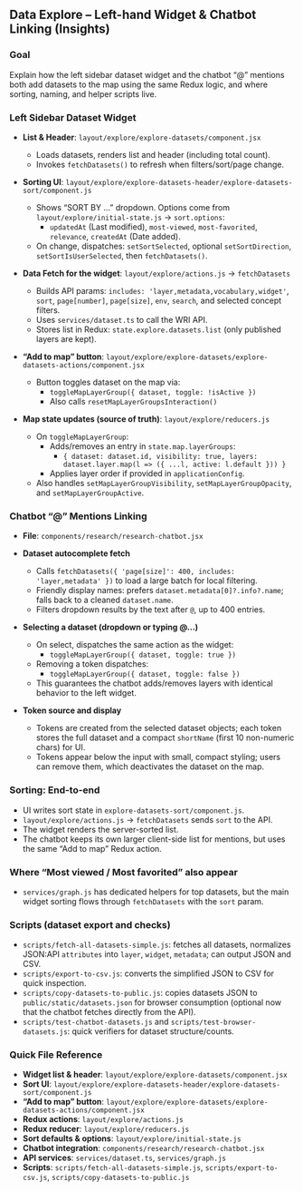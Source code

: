 ## Data Explore – Left-hand Widget & Chatbot Linking (Insights)

### Goal
Explain how the left sidebar dataset widget and the chatbot “@” mentions both add datasets to the map using the same Redux logic, and where sorting, naming, and helper scripts live.

### Left Sidebar Dataset Widget
- **List & Header**: `layout/explore/explore-datasets/component.jsx`
  - Loads datasets, renders list and header (including total count).
  - Invokes `fetchDatasets()` to refresh when filters/sort/page change.

- **Sorting UI**: `layout/explore/explore-datasets-header/explore-datasets-sort/component.js`
  - Shows “SORT BY …” dropdown. Options come from `layout/explore/initial-state.js` → `sort.options`:
    - `updatedAt` (Last modified), `most-viewed`, `most-favorited`, `relevance`, `createdAt` (Date added).
  - On change, dispatches: `setSortSelected`, optional `setSortDirection`, `setSortIsUserSelected`, then `fetchDatasets()`.

- **Data Fetch for the widget**: `layout/explore/actions.js` → `fetchDatasets`
  - Builds API params: `includes: 'layer,metadata,vocabulary,widget'`, `sort`, `page[number]`, `page[size]`, `env`, `search`, and selected concept filters.
  - Uses `services/dataset.ts` to call the WRI API.
  - Stores list in Redux: `state.explore.datasets.list` (only published layers are kept).

- **“Add to map” button**: `layout/explore/explore-datasets/explore-datasets-actions/component.jsx`
  - Button toggles dataset on the map via:
    - `toggleMapLayerGroup({ dataset, toggle: !isActive })`
    - Also calls `resetMapLayerGroupsInteraction()`

- **Map state updates (source of truth)**: `layout/explore/reducers.js`
  - On `toggleMapLayerGroup`:
    - Adds/removes an entry in `state.map.layerGroups`:
      - `{ dataset: dataset.id, visibility: true, layers: dataset.layer.map(l => ({ ...l, active: l.default })) }`
    - Applies layer order if provided in `applicationConfig`.
  - Also handles `setMapLayerGroupVisibility`, `setMapLayerGroupOpacity`, and `setMapLayerGroupActive`.

### Chatbot “@” Mentions Linking
- **File**: `components/research/research-chatbot.jsx`
- **Dataset autocomplete fetch**
  - Calls `fetchDatasets({ 'page[size]': 400, includes: 'layer,metadata' })` to load a large batch for local filtering.
  - Friendly display names: prefers `dataset.metadata[0]?.info?.name`; falls back to a cleaned `dataset.name`.
  - Filters dropdown results by the text after `@`, up to 400 entries.

- **Selecting a dataset (dropdown or typing @...)**
  - On select, dispatches the same action as the widget:
    - `toggleMapLayerGroup({ dataset, toggle: true })`
  - Removing a token dispatches:
    - `toggleMapLayerGroup({ dataset, toggle: false })`
  - This guarantees the chatbot adds/removes layers with identical behavior to the left widget.

- **Token source and display**
  - Tokens are created from the selected dataset objects; each token stores the full dataset and a compact `shortName` (first 10 non-numeric chars) for UI.
  - Tokens appear below the input with small, compact styling; users can remove them, which deactivates the dataset on the map.

### Sorting: End-to-end
- UI writes sort state in `explore-datasets-sort/component.js`.
- `layout/explore/actions.js` → `fetchDatasets` sends `sort` to the API.
- The widget renders the server-sorted list.
- The chatbot keeps its own larger client-side list for mentions, but uses the same “Add to map” Redux action.

### Where “Most viewed / Most favorited” also appear
- `services/graph.js` has dedicated helpers for top datasets, but the main widget sorting flows through `fetchDatasets` with the `sort` param.

### Scripts (dataset export and checks)
- `scripts/fetch-all-datasets-simple.js`: fetches all datasets, normalizes JSON:API `attributes` into `layer`, `widget`, `metadata`; can output JSON and CSV.
- `scripts/export-to-csv.js`: converts the simplified JSON to CSV for quick inspection.
- `scripts/copy-datasets-to-public.js`: copies datasets JSON to `public/static/datasets.json` for browser consumption (optional now that the chatbot fetches directly from the API).
- `scripts/test-chatbot-datasets.js` and `scripts/test-browser-datasets.js`: quick verifiers for dataset structure/counts.

### Quick File Reference
- **Widget list & header**: `layout/explore/explore-datasets/component.jsx`
- **Sort UI**: `layout/explore/explore-datasets-header/explore-datasets-sort/component.js`
- **“Add to map” button**: `layout/explore/explore-datasets/explore-datasets-actions/component.jsx`
- **Redux actions**: `layout/explore/actions.js`
- **Redux reducer**: `layout/explore/reducers.js`
- **Sort defaults & options**: `layout/explore/initial-state.js`
- **Chatbot integration**: `components/research/research-chatbot.jsx`
- **API services**: `services/dataset.ts`, `services/graph.js`
- **Scripts**: `scripts/fetch-all-datasets-simple.js`, `scripts/export-to-csv.js`, `scripts/copy-datasets-to-public.js`


